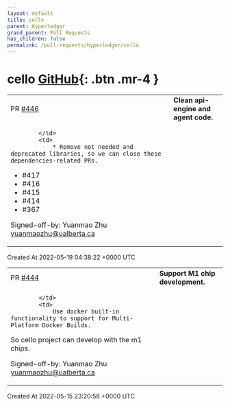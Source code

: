 ```yaml
---
layout: default
title: cello
parent: Hyperledger
grand_parent: Pull Requests
has_children: false
permalink: /pull-requests/hyperledger/cello
---
```


# cello <span class="fs-3 right-align">[GitHub](https://github.com/hyperledger/cello){: .btn .mr-4 }</span>


<div>
    <table>
        <tr>
            <td>
                PR <a href="https://github.com/hyperledger/cello/pull/446" class=".btn">#446</a>
            </td>
            <td>
                <b>
                    Clean api-engine and agent code.
                </b>
            </td>
        </tr>
        <tr>
            <td>
                
            </td>
            <td>
                * Remove not needed and deprecated libraries, so we can close these dependencies-related PRs.
   * #417  
   * #416
   * #415
   * #414
   * #367 

Signed-off-by: Yuanmao Zhu <yuanmaozhu@ualberta.ca>
            </td>
        </tr>
    </table>
    <div class="right-align">
        Created At 2022-05-19 04:38:22 +0000 UTC
    </div>
</div>

<div>
    <table>
        <tr>
            <td>
                PR <a href="https://github.com/hyperledger/cello/pull/444" class=".btn">#444</a>
            </td>
            <td>
                <b>
                    Support M1 chip development.
                </b>
            </td>
        </tr>
        <tr>
            <td>
                
            </td>
            <td>
                Use docker built-in functionality to support for Multi-Platform Docker Builds.
So cello project can develop with the m1 chips.

Signed-off-by: Yuanmao Zhu <yuanmaozhu@ualberta.ca>
            </td>
        </tr>
    </table>
    <div class="right-align">
        Created At 2022-05-15 23:20:58 +0000 UTC
    </div>
</div>


